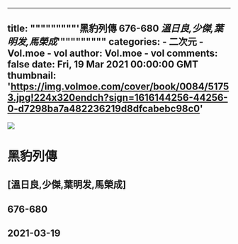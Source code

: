 
---
title: """""""""'黑豹列傳 676-680 _溫日良,少傑,葉明发,馬榮成_'"""""""""
categories: 
    - 二次元
    - Vol.moe - vol
author: Vol.moe - vol
comments: false
date: Fri, 19 Mar 2021 00:00:00 GMT
thumbnail: 'https://img.volmoe.com/cover/book/0084/51753.jpg!224x320endch?sign=1616144256-44256-0-d7298ba7a482236219d8dfcabebc98c0'
---

<div>   
<img src="https://img.volmoe.com/cover/book/0084/51753.jpg!224x320endch?sign=1616144256-44256-0-d7298ba7a482236219d8dfcabebc98c0" referrerpolicy="no-referrer">
            <h1>黑豹列傳</h1>
            <h2>[溫日良,少傑,葉明发,馬榮成]</h2>
            <h2>676-680</h2>
            <h2>2021-03-19</h2>  
</div>
            